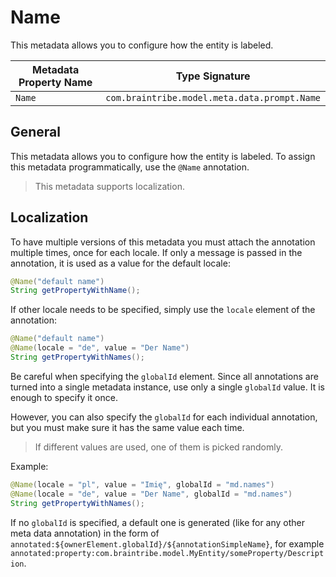 # Name

This metadata allows you to configure how the entity is labeled.

Metadata Property Name  | Type Signature  
------- | -----------
`Name` | `com.braintribe.model.meta.data.prompt.Name`

## General

This metadata allows you to configure how the entity is labeled. To assign this metadata programmatically, use the `@Name` annotation.
>This metadata supports localization.

## Localization

To have multiple versions of this metadata you must attach the annotation multiple times, once for each locale. If only a message is passed in the annotation, it is used as a value for the default locale:

```java
@Name("default name")
String getPropertyWithName();
```
If other locale needs to be specified, simply use the `locale` element of the annotation:

```java
@Name("default name")
@Name(locale = "de", value = "Der Name")
String getPropertyWithNames();
```

Be careful when specifying the `globalId` element. Since all annotations are turned into a single metadata instance, use only a single `globalId` value. It is enough to specify it once.

However, you can also specify the `globalId` for each individual annotation, but you must make sure it has the same value each time.

>If different values are used, one of them is picked randomly.

Example:

```java
@Name(locale = "pl", value = "Imię", globalId = "md.names")
@Name(locale = "de", value = "Der Name", globalId = "md.names")
String getPropertyWithNames();
```

If no `globalId` is specified, a default one is generated (like for any other meta data annotation) in the form of `annotated:${ownerElement.globalId}/${annotationSimpleName}`, for example `annotated:property:com.braintribe.model.MyEntity/someProperty/Description`.